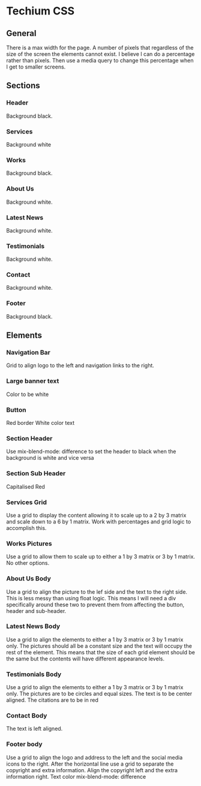 # Techium CSS
## General
There is a max width for the page. A number of pixels that regardless of the size of the screen the elements cannot exist. I believe I can do a percentage rather than pixels. Then use a media query to change this percentage when I get to smaller screens.

## Sections
### Header
Background black.

### Services
Background white

### Works
Background black.

### About Us
Background white.

### Latest News
Background white.

### Testimonials
Background white.

### Contact
Background white.

### Footer
Background black.

## Elements
### Navigation Bar
Grid to align logo to the left and navigation links to the right.

### Large banner text
Color to be white

### Button
Red border
White color text

### Section Header
Use mix-blend-mode: difference to set the header to black when the background is white and vice versa

### Section Sub Header
Capitalised
Red

### Services Grid
Use a grid to display the content allowing it to scale up to a 2 by 3 matrix and scale down to a 6 by 1 matrix.
Work with percentages and grid logic to accomplish this.

### Works Pictures
Use a grid to allow them to scale up to either a 1 by 3 matrix or 3 by 1 matrix. No other options.

### About Us Body
Use a grid to align the picture to the lef side and the text to the right side.
This is less messy than using float logic.
This means I will need a div specifically around these two to prevent them from affecting the button, header and sub-header.

### Latest News Body
Use a grid to align the elements to either a 1 by 3 matrix or 3 by 1 matrix only.
The pictures should all be a constant size and the text will occupy the rest of the element. This means that the size of each grid element should be the same but the contents will have different appearance levels.

### Testimonials Body
Use a grid to align the elements to either a 1 by 3 matrix or 3 by 1 matrix only.
The pictures are to be circles and equal sizes.
The text is to be center aligned.
The citations are to be in red

### Contact Body
The text is left aligned.

### Footer body
Use a grid to align the logo and address to the left and the social media icons to the right.
After the horizontal line use a grid to separate the copyright and extra information. Align the copyright left and the extra information right.
Text color mix-blend-mode: difference

